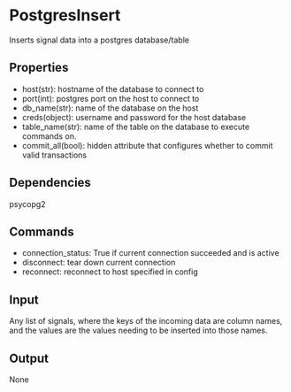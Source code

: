 PostgresInsert
==============

Inserts signal data into a postgres database/table

Properties
--------------
-  host(str): hostname of the database to connect to
-  port(int): postgres port on the host to connect to
-  db_name(str): name of the database on the host
-  creds(object): username and password for the host database
-  table_name(str): name of the table on the database to execute commands on.
-  commit_all(bool): hidden attribute that configures whether to commit valid transactions

Dependencies
----------------
psycopg2

Commands
----------------
-  connection_status: True if current connection succeeded and is active
-  disconnect: tear down current connection
-  reconnect: reconnect to host specified in config

Input
-------
Any list of signals, where the keys of the incoming data are column names,
and the values are the values needing to be inserted into those names.

Output
---------
None
